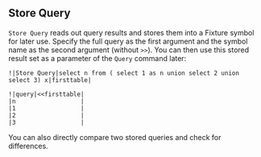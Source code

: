 ## Store Query

`Store Query` reads out query results and stores them into a Fixture symbol for later use. Specify the full query as the first argument and the symbol name as the second argument (without `>>`). You can then use this stored result set as a parameter of the `Query` command later:

    !|Store Query|select n from ( select 1 as n union select 2 union select 3) x|firsttable|

    !|query|<<firsttable|
    |n                  |
    |1                  |
    |2                  |
    |3                  |

You can also directly compare two stored queries and check for differences.

